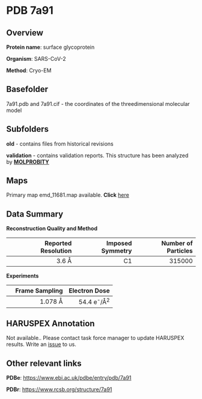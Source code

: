# PDB 7a91

## Overview

**Protein name**: surface glycoprotein

**Organism**: SARS-CoV-2

**Method**: Cryo-EM



## Basefolder

7a91.pdb and 7a91.cif - the coordinates of the threedimensional molecular model

## Subfolders



**old** - contains files from historical revisions

**validation** - contains validation reports. This structure has been analyzed by   [**MOLPROBITY**](https://github.com/thorn-lab/coronavirus_structural_task_force/tree/master/pdb/surface_glycoprotein/SARS-CoV-2/7a91/validation/molprobity)   



## Maps

Primary map emd_11681.map available. **Click** [here](http://ftp.wwpdb.org/pub/emdb/structures/EMD-11681/map/) 

## Data Summary
**Reconstruction Quality and Method**

|   | Reported Resolution | Imposed Symmetry | Number of Particles |
|---|-------------:|----------------:|--------------:|
|   |3.6 Å|C1|315000|

**Experiments**

|   | Frame Sampling | Electron Dose |
|---|-------------:|----------------:|
|   |1.078 Å|54.4 e<sup>-</sup>/Å<sup>2</sup>|

## HARUSPEX Annotation

Not available.. Please contact task force manager to update HARUSPEX results. Write an [issue](https://github.com/thorn-lab/coronavirus_structural_task_force/issues) to us.

## Other relevant links 
**PDBe**:  https://www.ebi.ac.uk/pdbe/entry/pdb/7a91
 
**PDBr**: https://www.rcsb.org/structure/7a91 

